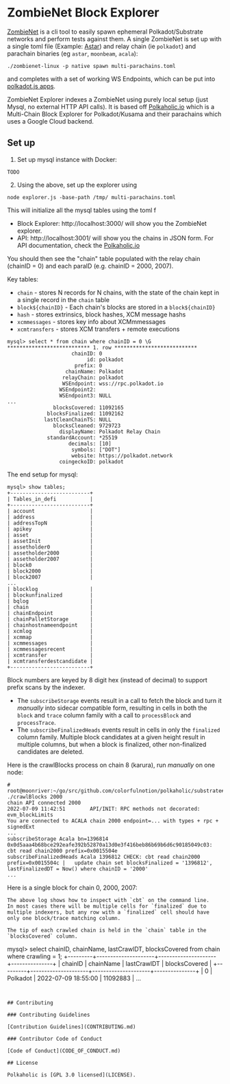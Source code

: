 # ZombieNet Block Explorer

[ZombieNet](https://github.com/paritytech/zombienet) is a cli tool to easily spawn ephemeral Polkadot/Substrate networks and perform tests against them.
A single ZombieNet is set up with a single toml file (Example: [Astar](https://github.com/AstarNetwork/Astar/blob/master/third-party/zombienet/multi_parachains.toml)) and  relay chain (ie `polkadot`) and parachain binaries (eg `astar`, `moonbeam`, `acala`):

```
./zombienet-linux -p native spawn multi-parachains.toml
```
and completes with a set of working WS Endpoints, which can be put into [polkadot.js apps](https://polkadot.js.org/apps/).

ZombieNet Explorer indexes a ZombieNet using purely local setup (just Mysql, no external HTTP API calls).
It is based off [Polkaholic.io](https://polkaholic.io) which is a Multi-Chain Block Explorer for Polkadot/Kusama and their parachains which uses a Google Cloud backend.

## Set up

1. Set up mysql instance with Docker:
```
TODO
```

2. Using the above, set up the explorer using
```
node explorer.js -base-path /tmp/ multi-parachains.toml 
```

This will initialize all the mysql tables using the toml f 
* Block Explorer: http://localhost:3000/ will show you the ZombieNet explorer.  
* API: http://localhost:3001/ will show you the chains in JSON form.  For API documentation, check the [Polkaholic.io](https://docs.polkaholic.io)

You should then see the "chain" table populated with the relay chain (chainID = 0) and each paraID (e.g. chainID = 2000, 2007).

Key tables:
* `chain` - stores N records for N chains, with the state of the chain kept in a single record in the `chain` table
* `block${chainID}` - Each chain's blocks are stored in a `block${chainID}`
* `hash` - stores extrinsics, block hashes, XCM message hashs
* `xcmmessages` - stores key info about XCMmmessages 
* `xcmtransfers` - stores XCM transfers + remote executions

```
mysql> select * from chain where chainID = 0 \G
*************************** 1. row ***************************
                     chainID: 0
                          id: polkadot
                      prefix: 0
                   chainName: Polkadot
                  relayChain: polkadot
                  WSEndpoint: wss://rpc.polkadot.io
                 WSEndpoint2:
                 WSEndpoint3: NULL
...
               blocksCovered: 11092165
             blocksFinalized: 11092162
            lastCleanChainTS: NULL
               blocksCleaned: 9729723
                 displayName: Polkadot Relay Chain
             standardAccount: *25519
                    decimals: [10]
                     symbols: ["DOT"]
                     website: https://polkadot.network
                 coingeckoID: polkadot
```

The end setup for mysql:
```
mysql> show tables;
+--------------------------+
| Tables_in_defi           |
+--------------------------+
| account                  |
| address                  |
| addressTopN              |
| apikey                   |
| asset                    |
| assetInit                |
| assetholder0             |
| assetholder2000          |
| assetholder2007          |
| block0                   |
| block2000                |
| block2007                |
...
| blocklog                 |
| blockunfinalized         |
| bqlog                    |
| chain                    |
| chainEndpoint            |
| chainPalletStorage       |
| chainhostnameendpoint    |
| xcmlog                   |
| xcmmap                   |
| xcmmessages              |
| xcmmessagesrecent        |
| xcmtransfer              |
| xcmtransferdestcandidate |
+--------------------------+
```

Block numbers are keyed by 8 digit hex (instead of decimal) to support prefix scans by the indexer.

* The `subscribeStorage` events result in a call to fetch the block and turn it _manually_ into sidecar compatible form, resulting in cells in both the `block` and `trace` column family with a call to `processBlock` and `processTrace`.
* The `subscribeFinalizedHeads` events result in cells in only the `finalized` column family.  Multiple block candidates at a given height result in multiple columns, but when a block is finalized, other non-finalized candidates are deleted.

Here is the crawlBlocks process on chain 8 (karura), run _manually_ on one node:
```
# root@moonriver:~/go/src/github.com/colorfulnotion/polkaholic/substrate# ./crawlBlocks 2000
chain API connected 2000
2022-07-09 11:42:51        API/INIT: RPC methods not decorated: evm_blockLimits
You are connected to ACALA chain 2000 endpoint=... with types + rpc + signedExt
...
subscribeStorage Acala bn=1396814 0x0d5aaa4b68bce292eafe392b52870a13d0e3f416beb86b69b6d6c90185049c03: cbt read chain2000 prefix=0x0015504e
subscribeFinalizedHeads Acala 1396812 CHECK: cbt read chain2000 prefix=0x0015504c |   update chain set blocksFinalized = '1396812', lastFinalizedDT = Now() where chainID = '2000'
...
```

Here is a single block for chain 0, 2000, 2007:
```
The above log shows how to inspect with `cbt` on the command line.
In most cases there will be multiple cells for `finalized` due to multiple indexers, but any row with a `finalized` cell should have only one block/trace matching column.

The tip of each crawled chain is held in the `chain` table in the `blocksCovered` column.
```
mysql> select chainID, chainName, lastCrawlDT, blocksCovered from chain where crawling = 1;
+---------+---------------------+---------------------+---------------+
| chainID | chainName           | lastCrawlDT         | blocksCovered |
+---------+---------------------+---------------------+---------------+
|       0 | Polkadot            | 2022-07-09 18:55:00 |      11092883 |
...
```


## Contributing

### Contributing Guidelines

[Contribution Guidelines](CONTRIBUTING.md)

### Contributor Code of Conduct

[Code of Conduct](CODE_OF_CONDUCT.md)

## License

Polkaholic is [GPL 3.0 licensed](LICENSE).

